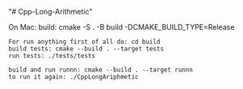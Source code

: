 "# Cpp-Long-Arithmetic" 


On Mac: 
    build: cmake -S . -B build -DCMAKE_BUILD_TYPE=Release
    
    For run anything first of all do: cd build
    build tests: cmake --build . --target tests
    run tests: ./tests/tests

    build and run runnn: cmake --build . --target runnn
    to run it again: ./CppLongAriphmetic
